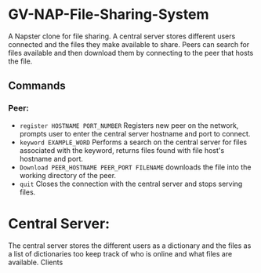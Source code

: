 # GV-NAP-File-Sharing-System
A Napster clone for file sharing. A central server stores different users connected and the files they make available to share. Peers can search for files available and then download them by connecting to the peer that hosts the file. 

## Commands
### Peer:
- `register HOSTNAME PORT_NUMBER`  Registers new peer on the network, prompts user to enter the central server hostname and port to connect.
- `keyword EXAMPLE_WORD`  Performs a search on the central server for files associated with the keyword, returns files found with file host's hostname and port.
- `Download PEER_HOSTNAME PEER_PORT FILENAME` downloads the file into the working directory of the peer.
- `quit`  Closes the connection with the central server and stops serving files.

# Central Server:
The central server stores the different users as a dictionary and the files as a list of dictionaries too keep track of who is online and what files are available. Clients

